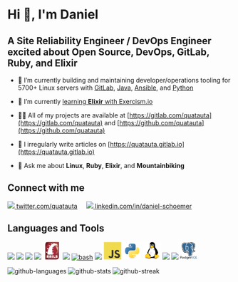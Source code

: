 # Hi 👋, I'm Daniel

## A Site Reliability Engineer / DevOps Engineer excited about Open Source, DevOps, GitLab, Ruby, and Elixir

- 🔭 I’m currently building and maintaining developer/operations tooling for 5700+ Linux servers with [GitLab], [Java], [Ansible], and [Python]

- 🌱 I’m currently [learning **Elixir** with Exercism.io](https://exercism.org/profiles/quatauta)

- 👨‍💻 All of my projects are available at [https://gitlab.com/quatauta](https://gitlab.com/quatauta) and [https://github.com/quatauta](https://github.com/quatauta)

- 📝 I irregularly write articles on [https://quatauta.gitlab.io](https://quatauta.gitlab.io)

- 💬 Ask me about **Linux**, **Ruby**, **Elixir**, and **Mountainbiking**

## Connect with me

[<img src="https://www.vectorlogo.zone/logos/twitter/twitter-tile.svg" height="40" /> twitter.com/quatauta](https://twitter.com/quatauta) &nbsp; &nbsp; 
[<img src="https://www.vectorlogo.zone/logos/linkedin/linkedin-tile.svg" height="40" /> linkedin.com/in/daniel-schoemer](https://linkedin.com/in/daniel-schoemer)

## Languages and Tools

[<img src="https://www.vectorlogo.zone/logos/git-scm/git-scm-icon.svg" height="40">][Git]
[<img src="https://www.vectorlogo.zone/logos/gitlab/gitlab-tile.svg" height="40">][GitLab]
[<img src="https://www.vectorlogo.zone/logos/github/github-tile.svg" height="40">][GitHub]
[<img src="https://www.vectorlogo.zone/logos/ruby-lang/ruby-lang-icon.svg" height="40">][Ruby]
[<img src="https://raw.githubusercontent.com/devicons/devicon/master/icons/rails/rails-original-wordmark.svg" height="40">][Ruby on Rails]
[<img src="https://www.vectorlogo.zone/logos/elixir-lang/elixir-lang-icon.svg" height="40">][Elixir]
[<img src="https://www.vectorlogo.zone/logos/gnu_bash/gnu_bash-icon.svg" alt="bash" height="40">][Bash]
[<img src="https://api.iconify.design/logos-hugo.svg" height="40">][Hugo]
[<img src="https://raw.githubusercontent.com/devicons/devicon/master/icons/javascript/javascript-original.svg" height="40">][JavaScript]
[<img src="https://raw.githubusercontent.com/devicons/devicon/master/icons/python/python-original.svg" height="40">][Python]
[<img src="https://raw.githubusercontent.com/devicons/devicon/master/icons/linux/linux-original.svg" height="40">][Linux]
[<img src="https://www.vectorlogo.zone/logos/docker/docker-tile.svg" height="40">][Docker]
[<img src="https://www.vectorlogo.zone/logos/grafana/grafana-icon.svg" height="40">][Grafana]
[<img src="https://raw.githubusercontent.com/devicons/devicon/master/icons/postgresql/postgresql-original-wordmark.svg" height="40">][PostgreSQL]

![github-languages] ![github-stats] ![github-streak]

[Ansible]: https://www.ansible.com/
[Bash]: https://www.gnu.org/software/bash/
[Docker]: https://www.docker.com/
[Elixir]: https://elixir-lang.org
[Git]: https://git-scm.com/
[github-languages]: https://github-readme-stats.vercel.app/api/top-langs?username=quatauta&show_icons=true&locale=en&layout=compact&hide_border=true&hide_title=true
[github-stats]: https://github-readme-stats.vercel.app/api?username=quatauta&show_icons=true&locale=en&hide_border=true&hide_title=true&disable_animations=true
[github-streak]: https://github-readme-streak-stats.herokuapp.com/?user=quatauta&locale=en&hide_border=true&hide_title=true
[GitHub]: https://github.com/
[GitLab]: https://gitlab.com/
[Grafana]: https://grafana.com/
[Hugo]: https://gohugo.io/
[Java]: https://docs.oracle.com/javase/8/
[JavaScript]: https://developer.mozilla.org/en-US/docs/Web/JavaScript/
[Linux]: https://www.linux.org/
[PostgreSQL]: https://www.postgresql.org/
[Python]: https://www.python.org/
[Python]: https://www.python.org/
[Ruby on Rails]: https://rubyonrails.org/
[Ruby]: https://www.ruby-lang.org/
